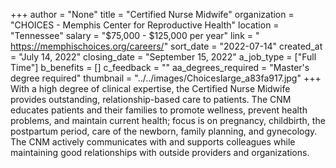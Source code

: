 +++
author = "None"
title = "Certified Nurse Midwife"
organization = "CHOICES - Memphis Center for Reproductive Health"
location = "Tennessee"
salary = "$75,000 - $125,000 per year"
link = " https://memphischoices.org/careers/"
sort_date = "2022-07-14"
created_at = "July 14, 2022"
closing_date = "September 15, 2022"
a_job_type = ["Full Time"]
b_benefits = []
c_feedback = ""
aa_degrees_required = "Master's degree required"
thumbnail = "../../images/Choiceslarge_a83fa917.jpg"
+++
With a high degree of clinical expertise, the Certified Nurse Midwife provides outstanding, relationship-based care to patients. The CNM educates patients and their families to promote wellness, prevent health problems, and maintain current health; focus is on pregnancy, childbirth, the postpartum period, care of the newborn, family planning, and gynecology. The CNM actively communicates with and supports colleagues while maintaining good relationships with outside providers and organizations. 